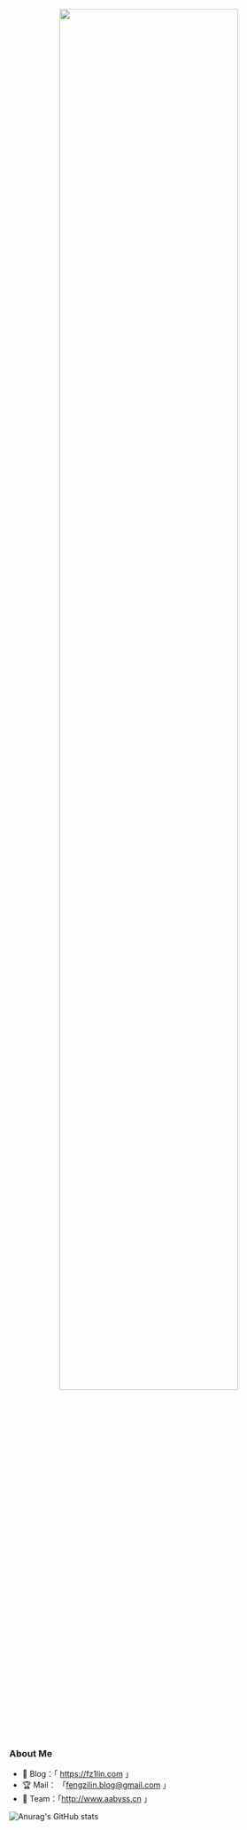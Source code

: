 <p align="center"><a href="https://fz1lin.com/"><img width="80%" src="![readme-header](https://user-images.githubusercontent.com/73567170/155826145-9c55c28a-7a81-4997-88a8-43a6664e9b38.png)" /></a></p>

### About  Me
- 💖 Blog：「 https://fz1lin.com 」
- 🏆 Mail： 「fengzilin.blog@gmail.com 」
- 💎 Team：「http://www.aabyss.cn 」

![Anurag's GitHub stats](https://github-readme-stats.vercel.app/api?username=fz1lin&show_icons=true&theme=radical)
